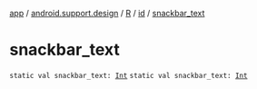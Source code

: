 [app](../../../index.md) / [android.support.design](../../index.md) / [R](../index.md) / [id](index.md) / [snackbar_text](.)

# snackbar_text

`static val snackbar_text: `[`Int`](https://kotlinlang.org/api/latest/jvm/stdlib/kotlin/-int/index.html)
`static val snackbar_text: `[`Int`](https://kotlinlang.org/api/latest/jvm/stdlib/kotlin/-int/index.html)